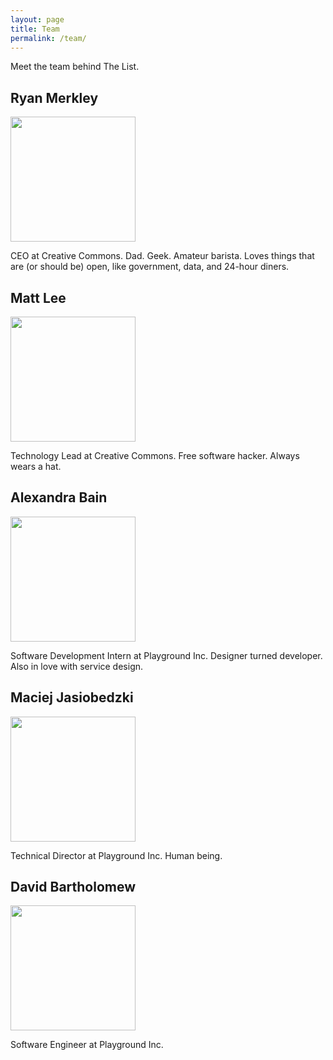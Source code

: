 ```yaml
---
layout: page
title: Team
permalink: /team/
---
```


Meet the team behind The List.

## Ryan Merkley

<img class="float-left" width="200" src="/img/ryan.jpg" />

CEO at Creative Commons. Dad. Geek. Amateur
barista. Loves things that are (or should be) open, like government,
data, and 24-hour diners.

## Matt Lee

<img class="float-left" width="200" src="/img/mattl.jpg" />

Technology Lead at Creative Commons. Free software hacker. Always wears a hat.

## Alexandra Bain

<img class="float-left" width="200" src="/img/alex.jpg" />

Software Development Intern at Playground Inc. Designer turned developer. Also in love with service design.

## Maciej Jasiobedzki

<img class="float-left" width="200" src="/img/maciej.jpg" />

Technical Director at Playground Inc. Human being.

## David Bartholomew

<img class="float-left" width="200" src="/img/david.jpg" />

Software Engineer at Playground Inc.

